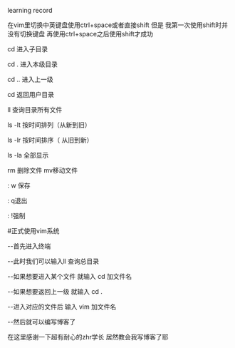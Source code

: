 learning record

 在vim里切换中英键盘使用ctrl+space或者直接shift 但是 我第一次使用shift时并没有切换键盘 再使用ctrl+space之后使用shift才成功 

cd 进入子目录 

cd .  进入本级目录 

cd .. 进入上一级 

cd  返回用户目录 

ll 查询目录所有文件 

ls -lt 按时间排列（从新到旧） 

ls -lr 按时间排序（ 从旧到新） 

ls -la 全部显示 

rm 删除文件 mv移动文件 

: w 保存 

: q退出 

: !强制 

 #正式使用vim系统

--首先进入终端

--此时我们可以输入ll 查询总目录

--如果想要进入某个文件 就输入 cd 加文件名

--如果想要返回上一级 就输入 cd .

--进入对应的文件后 输入 vim 加文件名

--然后就可以编写博客了

在这里感谢一下超有耐心的zhr学长 居然教会我写博客了耶
